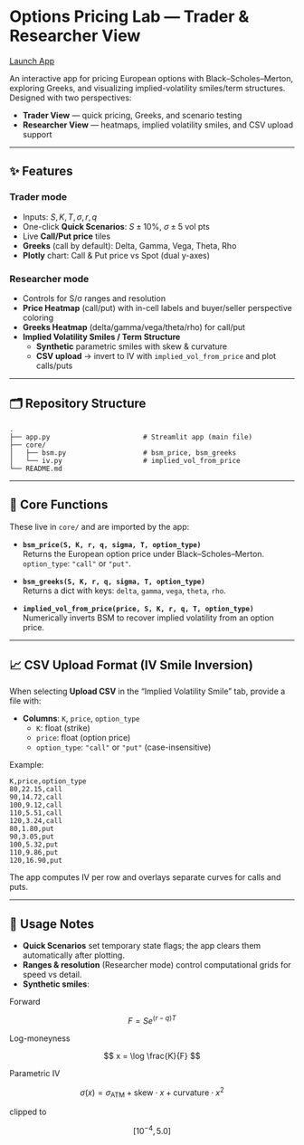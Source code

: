 # Options Pricing Lab — Trader & Researcher View

[Launch App](https://blackscholeslab.streamlit.app/)  

An interactive app for pricing European options with Black–Scholes–Merton, exploring Greeks, and visualizing implied-volatility smiles/term structures. Designed with two perspectives:

- **Trader View** — quick pricing, Greeks, and scenario testing  
- **Researcher View** — heatmaps, implied volatility smiles, and CSV upload support

---

## ✨ Features

### Trader mode
- Inputs: $S, K, T, \sigma, r, q$  
- One-click **Quick Scenarios**: $S \pm 10\%$, $\sigma \pm 5$ vol pts  
- Live **Call/Put price** tiles  
- **Greeks** (call by default): Delta, Gamma, Vega, Theta, Rho  
- **Plotly** chart: Call & Put price vs Spot (dual y-axes)  

### Researcher mode
- Controls for S/σ ranges and resolution  
- **Price Heatmap** (call/put) with in-cell labels and buyer/seller perspective coloring  
- **Greeks Heatmap** (delta/gamma/vega/theta/rho) for call/put  
- **Implied Volatility Smiles / Term Structure**  
  - **Synthetic** parametric smiles with skew & curvature  
  - **CSV upload** → invert to IV with `implied_vol_from_price` and plot calls/puts  

---

## 🗂️ Repository Structure

```
.
├── app.py                       # Streamlit app (main file)
├── core/
│   ├── bsm.py                   # bsm_price, bsm_greeks
│   └── iv.py                    # implied_vol_from_price
└── README.md
```

---

## 🔧 Core Functions

These live in `core/` and are imported by the app:

- **`bsm_price(S, K, r, q, sigma, T, option_type)`**  
  Returns the European option price under Black–Scholes–Merton.  
  `option_type`: `"call"` or `"put"`.  

- **`bsm_greeks(S, K, r, q, sigma, T, option_type)`**  
  Returns a dict with keys: `delta`, `gamma`, `vega`, `theta`, `rho`.  

- **`implied_vol_from_price(price, S, K, r, q, T, option_type)`**  
  Numerically inverts BSM to recover implied volatility from an option price.  

---

## 📈 CSV Upload Format (IV Smile Inversion)

When selecting **Upload CSV** in the “Implied Volatility Smile” tab, provide a file with:

- **Columns**: `K`, `price`, `option_type`  
  - `K`: float (strike)  
  - `price`: float (option price)  
  - `option_type`: `"call"` or `"put"` (case-insensitive)  

Example:

```csv
K,price,option_type
80,22.15,call
90,14.72,call
100,9.12,call
110,5.51,call
120,3.24,call
80,1.80,put
90,3.05,put
100,5.32,put
110,9.86,put
120,16.90,put
```

The app computes IV per row and overlays separate curves for calls and puts.

---

## 🧭 Usage Notes

- **Quick Scenarios** set temporary state flags; the app clears them automatically after plotting.  
- **Ranges & resolution** (Researcher mode) control computational grids for speed vs detail.  
- **Synthetic smiles**:  

Forward  

$$
F = S e^{(r - q)T}
$$

Log-moneyness  

$$
x = \log \frac{K}{F}
$$

Parametric IV  

$$
\sigma(x) = \sigma_{\text{ATM}} + \text{skew} \cdot x + \text{curvature} \cdot x^2
$$

clipped to  

$$
[10^{-4}, 5.0]
$$

